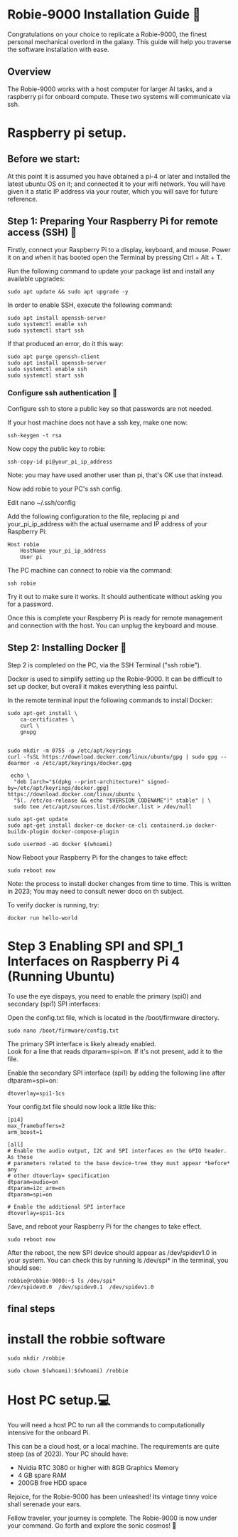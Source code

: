 # Robie-9000 Installation Guide 🚀  

Congratulations on your choice to replicate a Robie-9000, 
the finest personal mechanical overlord in the galaxy. This guide will help you
traverse the software installation with ease.


## Overview
The Robie-9000 works with a host computer for larger AI tasks,
and a raspberry pi for onboard compute. These two systems will 
communicate via ssh.

# Raspberry pi setup.

## Before we start:
At this point It is assumed you have obtained a pi-4 or later and
installed the latest ubuntu OS on it; and connected it to your
wifi network. You will have given it a static IP address via
your router, which you will save for future reference.


## Step 1: Preparing Your Raspberry Pi for remote access (SSH) 📡
Firstly, connect your Raspberry Pi to a display, keyboard, and mouse.
Power it on and when it has booted open the Terminal by pressing
Ctrl + Alt + T.

Run the following command to update your package list and 
install any available upgrades:

    sudo apt update && sudo apt upgrade -y

In order to enable SSH, execute the following command:

    sudo apt install openssh-server
    sudo systemctl enable ssh
    sudo systemctl start ssh

If that produced an error, do it this way:

    sudo apt purge openssh-client
    sudo apt install openssh-server
    sudo systemctl enable ssh
    sudo systemctl start ssh

### Configure ssh authentication 🔑

Configure ssh to store a public key so that passwords are not needed.

If your host machine does not have a ssh key, make one now:

    ssh-keygen -t rsa

Now copy the public key to robie:

    ssh-copy-id pi@your_pi_ip_address

Note: you may have used another user than pi, 
that's OK use that instead.

Now add robie to your PC's ssh config.

Edit nano ~/.ssh/config

Add the following configuration to the file, 
replacing pi and your_pi_ip_address with the actual 
username and  IP address of your Raspberry Pi:

    Host robie
        HostName your_pi_ip_address
        User pi

The PC machine can connect to robie via the command:

    ssh robie

Try it out to make sure it works. It should authenticate without
asking you for a password.

Once this is complete your Raspberry Pi is ready for remote 
management and connection with the host. You can unplug the 
keyboard and mouse.


## Step 2: Installing Docker 🐋
Step 2 is completed on the PC, via the SSH Terminal ("ssh robie").

Docker is used to simplify setting up the Robie-9000. It can be 
difficult to set up docker, but overall it makes everything
less painful.

In the remote terminal input the following commands to
install Docker:

    sudo apt-get install \
        ca-certificates \
        curl \
        gnupg


    sudo mkdir -m 0755 -p /etc/apt/keyrings
    curl -fsSL https://download.docker.com/linux/ubuntu/gpg | sudo gpg --dearmor -o /etc/apt/keyrings/docker.gpg

     echo \
      "deb [arch="$(dpkg --print-architecture)" signed-by=/etc/apt/keyrings/docker.gpg] https://download.docker.com/linux/ubuntu \
      "$(. /etc/os-release && echo "$VERSION_CODENAME")" stable" | \
      sudo tee /etc/apt/sources.list.d/docker.list > /dev/null

    sudo apt-get update
    sudo apt-get install docker-ce docker-ce-cli containerd.io docker-buildx-plugin docker-compose-plugin

    sudo usermod -aG docker $(whoami)
    
Now Reboot your Raspberry Pi for the changes to take effect:

    sudo reboot now

Note: the process to install docker changes from time to time. This is 
written in 2023; You may need to consult newer doco on th subject.

To verify docker is running, try:

    docker run hello-world

# Step 3 Enabling SPI and SPI_1 Interfaces on Raspberry Pi 4 (Running Ubuntu)
To use the eye dispays, you need to enable the primary (spi0) and secondary (spi1) SPI interfaces:

Open the config.txt file, which is located in the /boot/firmware directory.

    sudo nano /boot/firmware/config.txt

The primary SPI interface is likely already enabled.   
Look for a line that reads dtparam=spi=on. If it's not present, add it to the file.

Enable the secondary SPI interface (spi1) by adding the following line after dtparam=spi=on:

    dtoverlay=spi1-1cs

Your config.txt file should now look a little like this:

    [pi4]
    max_framebuffers=2
    arm_boost=1
    
    [all]
    # Enable the audio output, I2C and SPI interfaces on the GPIO header. As these
    # parameters related to the base device-tree they must appear *before* any
    # other dtoverlay= specification
    dtparam=audio=on
    dtparam=i2c_arm=on
    dtparam=spi=on

    # Enable the additional SPI interface
    dtoverlay=spi1-1cs


Save, and reboot your Raspberry Pi for the changes to take effect.

    sudo reboot now

After the reboot, the new SPI device should appear as /dev/spidev1.0 in your system.
You can check this by running ls /dev/spi* in the terminal, you should see:

    robbie@robbie-9000:~$ ls /dev/spi*
    /dev/spidev0.0  /dev/spidev0.1  /dev/spidev1.0

## final steps

# install the robbie software

    sudo mkdir /robbie

    sudo chown $(whoami):$(whoami) /robbie

# Host PC setup.💻
You will need a host PC to run all the commands to 
computationally intensive for the onboard Pi.

This can be a cloud host, or a local machine. The 
requirements are quite steep (as of 2023). Your 
PC should have:

  - Nvidia RTC 3080 or higher with 8GB Graphics Memory
  - 4 GB spare RAM
  - 200GB free HDD space

Rejoice, for the Robie-9000 has been unleashed! Its vintage tinny voice shall serenade your ears.

Fellow traveler, your journey is complete. The Robie-9000 is now under your command. Go forth and explore the sonic cosmos! 🌌

